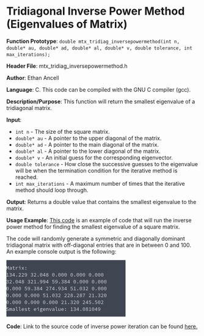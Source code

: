 # Tridiagonal Inverse Power Method (Eigenvalues of Matrix)
**Function Prototype**: ```double mtx_tridiag_inversepowermethod(int n, double* au, double* ad, double* al, double* v, double tolerance, int max_iterations);```

**Header File**: mtx_tridiag_inversepowermethod.h

**Author**: Ethan Ancell

**Language**: C. This code can be compiled with the GNU C compiler (gcc).

**Description/Purpose**: This function will return the smallest eigenvalue of a tridiagonal matrix.

**Input**:
* ```int n``` - The size of the square matrix.
* ```double* au``` - A pointer to the upper diagonal of the matrix.
* ```double* ad``` - A pointer to the main diagonal of the matrix.
* ```double* al``` - A pointer to the lower diagonal of the matrix.
* ```double* v``` - An initial guess for the corresponding eigenvector.
* ```double tolerance``` - How close the successive guesses to the eigenvalue will be when the termination condition for the iterative method is reached.
* ```int max_iterations``` - A maximum number of times that the iterative method should loop through.

**Output**: Returns a double value that contains the smallest eigenvalue to the matrix.

**Usage Example**: [This code](../software/eigen/mtx_tridiag_inversepowermethod_example.c) is an example of code that will run the inverse power method for finding the smallest eigenvalue of a square matrix.

The code will randomly generate a symmetric and diagonally dominant tridiagonal matrix with off-diagonal entries that are in between 0 and 100. An example console output is the following:

![Console output](images/mtx_tridiag_inversepowermethod.png)

**Code**: Link to the source code of inverse power iteration can be found [here.](../shared_library/src/mtx_tridiag_inversepowermethod.c)

